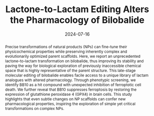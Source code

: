 ---
title: Lactone-to-Lactam Editing Alters the Pharmacology of Bilobalide
authors:
- Xiaoding Jiang
- Xu He
- Jonathan Wong
- Stephan Scheeff
- Sam Chun-Kit Hau
- Tak Hin Wong
- Yao Qin
- Chi Hang Fan
- Bowen Ma
- Ngai Lam Chung
- Junzhe Huang
- Jiajia Zhao
- Yu Yan
- Min Xiao
- Xueqin Song
- Tony K. C. Hui
- Zhong Zuo
- William Ka-Kei Wu
- Ho Ko
- Kim Hei-Man Chow
- Billy Wai-Lung Ng
date: '2024-07-16'
abstract: 'Precise transformations of natural products (NPs) can fine-tune their physicochemical properties while preserving inherently complex and evolutionarily optimized parent scaffolds. Here, we report an unprecedented lactone-to-lactam transformation on bilobalide, thus improving its stability and paving the way for biological exploration of previously inaccessible chemical space that is highly representative of the parent structure. This late-stage molecular editing of bilobalide enables facile access to a unique library of lactam analogues with altered pharmacology. Through phenotypic screening, we identify BB10 as a hit compound with unexpected inhibition of ferroptotic cell death. We further reveal that BB10 suppresses ferroptosis by restoring the expression of glutathione peroxidase 4 (GPX4) in brain cells. This study highlights that even subtle changes on NP scaffolds can confer new pharmacological properties, inspiring the exploration of simple yet critical transformations on complex NPs.'
featured: false
links: 
- name: Link to full-text
  url: https://pubs.acs.org/doi/10.1021/jacsau.4c00416
publishDate: '2024-07-16T08:00:00'
publication_types:
- article-journal
publication: '*JACS Au* **2024**'
doi: "10.1021/jacsau.4c00416"
---